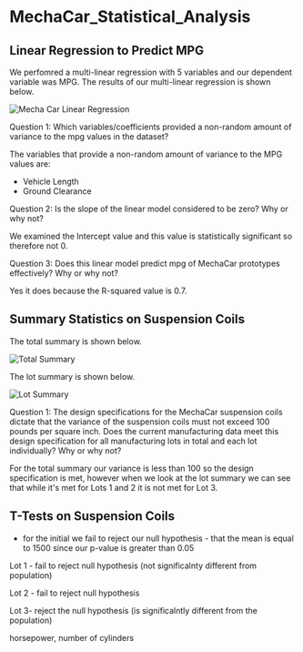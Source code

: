 # MechaCar_Statistical_Analysis

## Linear Regression to Predict MPG

We perfomred a multi-linear regression with 5 variables and our dependent variable was MPG. The results of our multi-linear regression is shown below.

![Mecha Car Linear Regression]("LinearRegressionPredictMPG.PNG")

Question 1: Which variables/coefficients provided a non-random amount of variance to the mpg values in the dataset?

The variables that provide a non-random amount of variance to the MPG values are:
 - Vehicle Length
 - Ground Clearance

Question 2: Is the slope of the linear model considered to be zero? Why or why not?

We examined the Intercept value and this value is statistically significant so therefore not 0.

Question 3: Does this linear model predict mpg of MechaCar prototypes effectively? Why or why not?

Yes it does because the R-squared value is 0.7.

## Summary Statistics on Suspension Coils

The total summary is shown below.

![Total Summary]("TotalSummary.PNG")

The lot summary is shown below.

![Lot Summary]("LotSummary.PNG")

Question 1: The design specifications for the MechaCar suspension coils dictate that the variance of the suspension coils must not exceed 100 pounds per square inch. Does the current manufacturing data meet this design specification for all manufacturing lots in total and each lot individually? Why or why not?

For the total summary our variance is less than 100 so the design specification is met, however when we look at the lot summary we can see that while it's met for Lots 1 and 2 it is not met for Lot 3.

## T-Tests on Suspension Coils


 - for the initial we fail to reject our null hypothesis - that the mean is equal to 1500 since our p-value is greater than 0.05


Lot 1 - fail to reject null hypothesis (not significalnty different from population)

Lot 2 - fail to reject null hypothesis

Lot 3- reject the null hypothesis (is significalntly different from the population)

horsepower, number of cylinders







